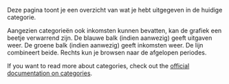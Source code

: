 Deze pagina toont je een overzicht van wat je hebt uitgegeven in de huidige categorie.

Aangezien categorieën ook inkomsten kunnen bevatten, kan de grafiek een beetje verwarrend zijn. De blauwe balk (indien aanwezig) geeft uitgaven weer. De groene balk (indien aanwezig) geeft inkomsten weer. De lijn combineert beide. Rechts kun je browsen naar de afgelopen periodes.

If you want to read more about categories, check out the [official documentation on categories](https://docs.firefly-iii.org/concepts/categories).